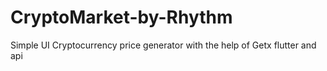 # CryptoMarket-by-Rhythm
Simple UI Cryptocurrency price generator with the help of Getx flutter and api
